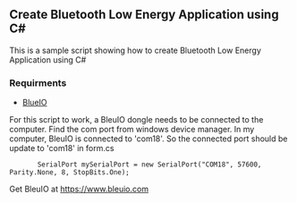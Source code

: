 ## Create Bluetooth Low Energy Application using C#
This is a sample script showing how to create Bluetooth Low Energy Application using C#
###  Requirments 
- [BlueIO](https://www.bleuio.com/index.php) 

For this script to work, a BleuIO dongle needs to be connected to the computer. Find the com port from windows device manager. 
In my computer, BleuIO is connected to 'com18'.
So the connected port should be update to 'com18' in form.cs

```        SerialPort mySerialPort = new SerialPort("COM18", 57600, Parity.None, 8, StopBits.One); ```


Get BleuIO at https://www.bleuio.com